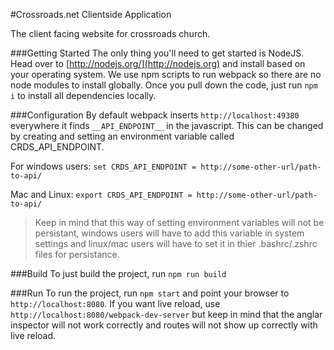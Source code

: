 #Crossroads.net Clientside Application

The client facing website for crossroads church. 

###Getting Started 
The only thing you'll need to get started is NodeJS. Head over to [http://nodejs.org/](http://nodejs.org) and install based on your operating system. We use npm scripts to run webpack so there are no node modules to install globally. Once you pull down the code, just run `npm i` to install all dependencies locally. 

###Configuration
By default webpack inserts `http://localhost:49380` everywhere it finds `__API_ENDPOINT__` in the javascript. This can be changed by creating and setting an environment variable called CRDS_API_ENDPOINT. 

For windows users:
``` set CRDS_API_ENDPOINT = http://some-other-url/path-to-api/ ```

Mac and Linux:
``` export CRDS_API_ENDPOINT = http://some-other-url/path-to-api/ ```

>Keep in mind that this way of setting environment variables will not be persistant, windows users will have to add this variable in system settings and linux/mac users will have to set it in thier .bashrc/.zshrc files for persistance. 

###Build
To just build the project, run `npm run build`

###Run
To run the project, run `npm start` and point your browser to `http://localhost:8080`. If you want live reload, use `http://localhost:8080/webpack-dev-server` but keep in mind that the anglar inspector will not work correctly and routes will not show up correctly with live reload. 

